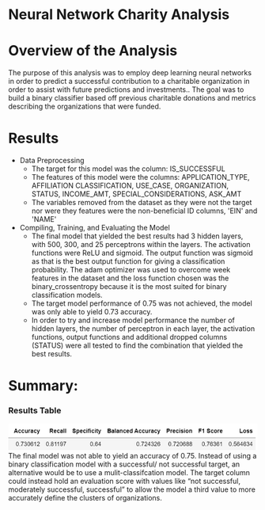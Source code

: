 # Neural Network Charity Analysis

# Overview of the Analysis
The purpose of this analysis was to employ deep learning neural networks in order to predict a successful contribution to a charitable organization in order to assist with future predictions and investments.. The goal was to build a binary classifier based off previous charitable donations and metrics describing the organizations that were funded.

# Results
-	Data Preprocessing
    - The target for this model was the column: IS_SUCCESSFUL
    - The features of this model were the columns: APPLICATION_TYPE, AFFILIATION CLASSIFICATION, USE_CASE, ORGANIZATION, STATUS, INCOME_AMT, SPECIAL_CONSIDERATIONS, ASK_AMT
    - The variables removed from the dataset as they were not the target nor were they features were the non-beneficial ID columns, 'EIN' and 'NAME'
-   Compiling, Training, and Evaluating the Model
    - The final model that yielded the best results had 3 hidden layers, with 500, 300, and 25 perceptrons within the layers. The activation functions were ReLU and sigmoid. The output function was sigmoid as that is the best output function for giving a classification probability. The adam optimizer was used to overcome week features in the dataset and the loss function chosen was the binary_crossentropy because it is the most suited for binary classification models. 
    - The target model performance of 0.75 was not achieved, the model was only able to yield 0.73 accuracy.
    - In order to try and increase model performance the number of hidden layers, the number of perceptron in each layer, the activation functions, output functions and additional dropped columns (STATUS) were all tested to find the combination that yielded the best results.
# Summary: 
### Results Table <br>
![Advanced Confusion Metrics DF](https://github.com/K10Huff/Neural_Network_Charity_Analysis/blob/387680ef157b5b3d44f98e725f6eb6144a070f07/resources/acm_df.png) <br>
The final model was not able to yield an accuracy of 0.75. Instead of using a binary classification model with a successful/ not successful target, an alternative would be to use a mulit-classifcation model. The target column could instead hold an evaluation score with values like “not successful, moderately successful, successful” to allow the model a third value to more accurately define the clusters of organizations. 

